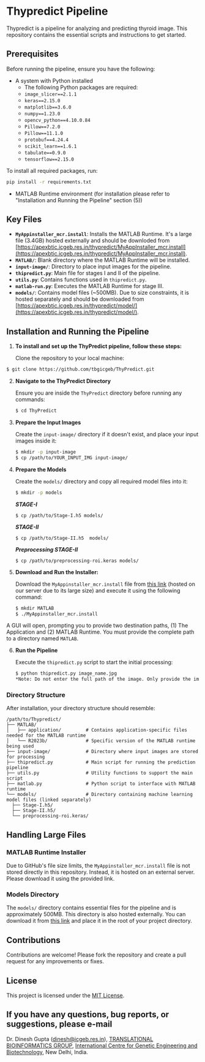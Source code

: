 # Thypredict Pipeline

Thypredict is a pipeline for analyzing and predicting thyroid image. This repository contains the essential scripts and instructions to get started.

## Prerequisites

Before running the pipeline, ensure you have the following:

- A system with Python installed
  - The following Python packages are required:
  - `image_slicer==2.1.1`
  - `keras==2.15.0`
  - `matplotlib==3.6.0`
  - `numpy==1.23.0`
  - `opencv_python==4.10.0.84`
  - `Pillow==7.2.0`
  - `Pillow==11.1.0`
  - `protobuf==4.24.4`
  - `scikit_learn==1.6.1`
  - `tabulate==0.9.0`
  - `tensorflow==2.15.0`

To install all required packages, run:

```bash
pip install -r requirements.txt
```
- MATLAB Runtime environment (for installation please refer to "Installation and Running the Pipeline" section (5))

## Key Files

- **`MyAppinstaller_mcr.install`**: Installs the MATLAB Runtime. It's a large file (3.4GB) hosted externally and should be downloded from [https://apexbtic.icgeb.res.in/thypredict/MyAppInstaller_mcr.install](https://apexbtic.icgeb.res.in/thypredict/MyAppInstaller_mcr.install).
- **`MATLAB/`**: Blank directory where the MATLAB Runtime will be installed.
- **`input-image/`**: Directory to place input images for the pipeline.
- **`thipredict.py`**: Main file for stages I and II of the pipeline.
- **`utils.py`**: Contains functions used in `thipredict.py`.
- **`matlab-run.py`**: Executes the MATLAB Runtime for stage III.
- **`models/`**: Contains model files (~500MB). Due to size constraints, it is hosted separately and should be downloaded from [https://apexbtic.icgeb.res.in/thypredict/model/](https://apexbtic.icgeb.res.in/thypredict/model/).

## Installation and Running the Pipeline
1. **To install and set up the ThyPredict pipeline, follow these steps:**

    Clone the repository to your local machine:

```bash
$ git clone https://github.com/tbgicgeb/ThyPredict.git
```

2. **Navigate to the ThyPredict Directory**

   Ensure you are inside the `ThyPredict` directory before running any commands:

   ```bash
   $ cd ThyPredict
   ```

3. **Prepare the Input Images**

   Create the `input-image/` directory if it doesn't exist, and place your input images inside it:

   ```bash
   $ mkdir -p input-image
   $ cp /path/to/YOUR_INPUT_IMG input-image/
   ```

4. **Prepare the Models**

   Create the `models/` directory and copy all required model files into it:

   ```bash
   $ mkdir -p models
   ```
   ***STAGE-I***
   ```
   $ cp /path/to/Stage-I.h5 models/
   ```
   ***STAGE-II***
   ```
   $ cp /path/to/Stage-II.h5  models/
   ```
   ***Preprocessing STAGE-II***
   ```
   $ cp /path/to/preprocessing-roi.keras models/
   ```
     
5. **Download and Run the Installer:**

   Download the `MyAppinstaller_mcr.install` file from [this link](https://apexbtic.icgeb.res.in/thypredict/MyAppInstaller_mcr.install) (hosted on our server due to its large size) and execute it using the following command:
   
   ```bash
   $ mkdir MATLAB
   $ ./MyAppinstaller_mcr.install
   ```
   
A GUI will open, prompting you to provide two destination paths, (1) The Application and (2) MATLAB Runtime. You must provide the complete path to a directory named `MATLAB`.

6. **Run the Pipeline**

   Execute the `thipredict.py` script to start the initial processing:

   ```bash
   $ python thipredict.py image_name.jpg
   *Note: Do not enter the full path of the image. Only provide the image name that is inside the input-image directory
   ```

### Directory Structure

   After installation, your directory structure should resemble:

  ```
/path/to/Thypredict/
├── MATLAB/
│   ├── application/         # Contains application-specific files needed for the MATLAB runtime
│   └── R2023b/              # Specific version of the MATLAB runtime being used
├── input-image/             # Directory where input images are stored for processing
├── thipredict.py            # Main script for running the prediction pipeline
├── utils.py                 # Utility functions to support the main script
├── matlab.py                # Python script to interface with MATLAB runtime
└── models/                  # Directory containing machine learning model files (linked separately)
    ├── Stage-I.h5/          
    ├── Stage-II.h5/        
    └── preprocessing-roi.keras/  

   ```

## Handling Large Files

### MATLAB Runtime Installer

Due to GitHub's file size limits, the `MyAppinstaller_mcr.install` file is not stored directly in this repository. Instead, it is hosted on an external server. Please download it using the provided link.

### Models Directory

The `models/` directory contains essential files for the pipeline and is approximately 500MB. This directory is also hosted externally. You can download it from [this link](https://apexbtic.icgeb.res.in/thypredict/model/) and place it in the root of your project directory.

## Contributions

Contributions are welcome! Please fork the repository and create a pull request for any improvements or fixes.

## License

This project is licensed under the [MIT License](LICENSE).


## If you have any questions, bug reports, or suggestions, please e-mail
Dr. Dinesh Gupta (dinesh@icgeb.res.in), [TRANSLATIONAL BIOINFORMATICS GROUP](https://bioinfo.icgeb.res.in/bioinfo/), [International Centre for Genetic Engineering and Biotechnology](https://www.icgeb.org/), New Delhi, India. 

